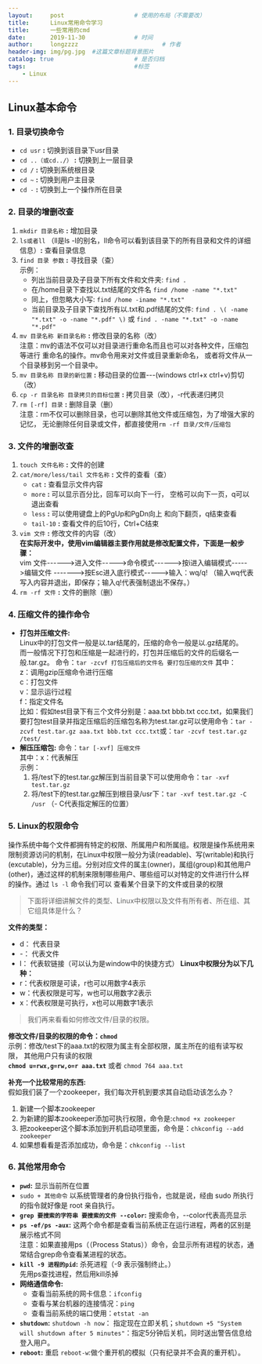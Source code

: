 ```yaml
---
layout:     post   				    # 使用的布局（不需要改）
title:      Linux常用命令学习
title:      一些常用的cmd
date:       2019-11-30 				# 时间
author:     longzzzz						# 作者
header-img: img/pg.jpg 	#这篇文章标题背景图片
catalog: true 						# 是否归档
tags:								#标签
    - Linux
---
```


## Linux基本命令
### 1. 目录切换命令
+ `cd usr` **:** 切换到该目录下usr目录
+ `cd ..（或cd../）` **:** 切换到上一层目录
+ `cd /` **:** 切换到系统根目录
+ `cd ~` **:** 切换到用户主目录
+ `cd -` **:** 切换到上一个操作所在目录

### 2. 目录的增删改查
   1. `mkdir 目录名称` **:** 增加目录
   2. `ls或者ll` （ll是ls -l的别名，ll命令可以看到该目录下的所有目录和文件的详细信息）**:** 查看目录信息
   3. `find 目录 参数` **:** 寻找目录（查）  
      示例：  
      *  列出当前目录及子目录下所有文件和文件夹: `find .`
      *  在/home目录下查找以.txt结尾的文件名 `find /home -name "*.txt"`
      *  同上，但忽略大小写:  `find /home -iname "*.txt"`
      *  当前目录及子目录下查找所有以.txt和.pdf结尾的文件:  `find . \( -name "*.txt" -o -name "*.pdf" \)` 或 `find . -name "*.txt" -o -name "*.pdf"`
   4. `mv 目录名称 新目录名称` **:** 修改目录的名称（改）  
     注意：mv的语法不仅可以对目录进行重命名而且也可以对各种文件，压缩包等进行 重命名的操作。mv命令用来对文件或目录重新命名，
     或者将文件从一个目录移到另一个目录中。
   5. `mv 目录名称 目录的新位置` **:** 移动目录的位置---(windows ctrl+x ctrl+v)剪切（改）
   6. `cp -r 目录名称 目录拷贝的目标位置` **:** 拷贝目录（改），-r代表递归拷贝
   7. `rm [-rf] 目录` **:** 删除目录（删）  
     注意：rm不仅可以删除目录，也可以删除其他文件或压缩包，为了增强大家的记忆， 无论删除任何目录或文件，都直接使用`rm -rf 目录/文件/压缩包`

### 3. 文件的增删改查
   1. `touch 文件名称` **:** 文件的创建
   2. `cat/more/less/tail 文件名称` **:** 文件的查看（查）
      * `cat` **:** 查看显示文件内容
      * `more` **:** 可以显示百分比，回车可以向下一行， 空格可以向下一页，q可以退出查看
      * `less` **:** 可以使用键盘上的PgUp和PgDn向上 和向下翻页，q结束查看
      * `tail-10` **:** 查看文件的后10行，Ctrl+C结束
   3. `vim 文件` **:** 修改文件的内容（改）  
      **在实际开发中，使用vim编辑器主要作用就是修改配置文件，下面是一般步骤：**  
      vim 文件------>进入文件----->命令模式------>按i进入编辑模式----->编辑文件 ------->按Esc进入底行模式----->输入：wq/q! （输入wq代表写入内容并退出，即保存；输入q!代表强制退出不保存。）
   4. `rm -rf 文件` **:** 文件的删除（删）

### 4. 压缩文件的操作命令
+ **打包并压缩文件:**  
   Linux中的打包文件一般是以.tar结尾的，压缩的命令一般是以.gz结尾的。  
   而一般情况下打包和压缩是一起进行的，打包并压缩后的文件的后缀名一般.tar.gz。 命令：`tar -zcvf 打包压缩后的文件名 要打包压缩的文件` 其中：  
   z：调用gzip压缩命令进行压缩  
   c：打包文件  
   v：显示运行过程  
   f：指定文件名  
   比如：假如test目录下有三个文件分别是：aaa.txt bbb.txt ccc.txt，如果我们要打包test目录并指定压缩后的压缩包名称为test.tar.gz可以使用命令：`tar -zcvf test.tar.gz aaa.txt bbb.txt ccc.txt`或：`tar -zcvf test.tar.gz /test/`
+ **解压压缩包:** 
   命令：`tar [-xvf] 压缩文件`  
   其中：x：代表解压  
   示例：  
   1. 将/test下的test.tar.gz解压到当前目录下可以使用命令：`tar -xvf test.tar.gz`
   2. 将/test下的test.tar.gz解压到根目录/usr下：`tar -xvf test.tar.gz -C /usr` （- C代表指定解压的位置）
   
### 5. Linux的权限命令
操作系统中每个文件都拥有特定的权限、所属用户和所属组。权限是操作系统用来限制资源访问的机制，在Linux中权限一般分为读(readable)、写(writable)和执行(excutable)，分为三组。分别对应文件的属主(owner)，属组(group)和其他用户(other)，通过这样的机制来限制哪些用户、哪些组可以对特定的文件进行什么样的操作。通过 `ls -l` 命令我们可以 查看某个目录下的文件或目录的权限
>下面将详细讲解文件的类型、Linux中权限以及文件有所有者、所在组、其它组具体是什么？

**文件的类型：**
* d： 代表目录
* -： 代表文件
* l： 代表软链接（可以认为是window中的快捷方式）
**Linux中权限分为以下几种：**
* r：代表权限是可读，r也可以用数字4表示
* w：代表权限是可写，w也可以用数字2表示
* x：代表权限是可执行，x也可以用数字1表示

>我们再来看看如何修改文件/目录的权限。

**修改文件/目录的权限的命令：`chmod`**  
示例：修改/test下的aaa.txt的权限为属主有全部权限，属主所在的组有读写权限， 其他用户只有读的权限  
**`chmod u=rwx,g=rw,o=r aaa.txt`**  或者  `chmod 764 aaa.txt`

**补充一个比较常用的东西:**  
假如我们装了一个zookeeper，我们每次开机到要求其自动启动该怎么办？
   1. 新建一个脚本zookeeper
   2. 为新建的脚本zookeeper添加可执行权限，命令是:`chmod +x zookeeper`
   3. 把zookeeper这个脚本添加到开机启动项里面，命令是：`chkconfig --add zookeeper`
   4. 如果想看看是否添加成功，命令是：`chkconfig --list`

### 6.  其他常用命令
+ **`pwd`:** 显示当前所在位置
+ `sudo + 其他命令` 以系统管理者的身份执行指令，也就是说，经由 sudo 所执行的指令就好像是 root 亲自执行。
+ **`grep 要搜索的字符串 要搜索的文件 --color`:** 搜索命令，--color代表高亮显示
+ **`ps -ef/ps -aux`:** 这两个命令都是查看当前系统正在运行进程，两者的区别是展示格式不同  
  注意：如果直接用ps（（Process Status））命令，会显示所有进程的状态，通常结合grep命令查看某进程的状态。
+ **`kill -9 进程的pid`:** 杀死进程（-9 表示强制终止。）  
  先用ps查找进程，然后用kill杀掉
+ **网络通信命令:**
   * 查看当前系统的网卡信息：`ifconfig`
   * 查看与某台机器的连接情况：`ping`
   * 查看当前系统的端口使用：`etstat -an`
+ **`shutdown`:** `shutdown -h now`： 指定现在立即关机；`shutdown +5 "System will shutdown after 5 minutes"`：指定5分钟后关机，同时送出警告信息给登入用户。
+ **`reboot`:** 重启  `reboot-w`:做个重开机的模拟（只有纪录并不会真的重开机）。
